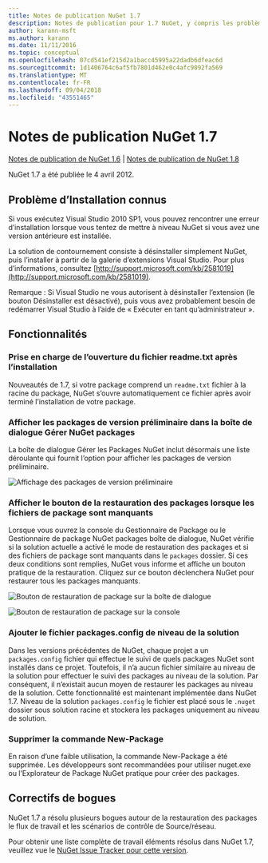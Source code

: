 ```yaml
---
title: Notes de publication NuGet 1.7
description: Notes de publication pour 1.7 NuGet, y compris les problèmes connus, les correctifs de bogues, les fonctionnalités ajoutées et les dcr.
author: karann-msft
ms.author: karann
ms.date: 11/11/2016
ms.topic: conceptual
ms.openlocfilehash: 07cd541ef215d2a1bacc45995a22dadb6dfeac6d
ms.sourcegitcommit: 1d1406764c6af5fb7801d462e0c4afc9092fa569
ms.translationtype: MT
ms.contentlocale: fr-FR
ms.lasthandoff: 09/04/2018
ms.locfileid: "43551465"
---
```

# <a name="nuget-17-release-notes"></a>Notes de publication NuGet 1.7

[Notes de publication de NuGet 1.6](../release-notes/nuget-1.6.md) | [Notes de publication de NuGet 1.8](../release-notes/nuget-1.8.md)

NuGet 1.7 a été publiée le 4 avril 2012.

## <a name="known-installation-issue"></a>Problème d’Installation connus
Si vous exécutez Visual Studio 2010 SP1, vous pouvez rencontrer une erreur d’installation lorsque vous tentez de mettre à niveau NuGet si vous avez une version antérieure est installée.

La solution de contournement consiste à désinstaller simplement NuGet, puis l’installer à partir de la galerie d’extensions Visual Studio.  Pour plus d’informations, consultez [http://support.microsoft.com/kb/2581019](http://support.microsoft.com/kb/2581019).

Remarque : Si Visual Studio ne vous autorisent à désinstaller l’extension (le bouton Désinstaller est désactivé), puis vous avez probablement besoin de redémarrer Visual Studio à l’aide de « Exécuter en tant qu’administrateur ».

## <a name="features"></a>Fonctionnalités

### <a name="support-opening-readmetxt-file-after-installation"></a>Prise en charge de l’ouverture du fichier readme.txt après l’installation
Nouveautés de 1.7, si votre package comprend un `readme.txt` fichier à la racine du package, NuGet s’ouvre automatiquement ce fichier après avoir terminé l’installation de votre package.

### <a name="show-prerelease-packages-in-the-manage-nuget-packages-dialog"></a>Afficher les packages de version préliminaire dans la boîte de dialogue Gérer NuGet packages
La boîte de dialogue Gérer les Packages NuGet inclut désormais une liste déroulante qui fournit l’option pour afficher les packages de version préliminaire.

![Affichage des packages de version préliminaire](./media/prerelease-dropdown.png)

### <a name="show-package-restore-button-when-package-files-are-missing"></a>Afficher le bouton de la restauration des packages lorsque les fichiers de package sont manquants
Lorsque vous ouvrez la console du Gestionnaire de Package ou le Gestionnaire de package NuGet packages boîte de dialogue, NuGet vérifie si la solution actuelle a activé le mode de restauration des packages et si des fichiers de package sont manquants dans le `packages` dossier. Si ces deux conditions sont remplies, NuGet vous informe et affiche un bouton pratique de la restauration. Cliquez sur ce bouton déclenchera NuGet pour restaurer tous les packages manquants.

![Bouton de restauration de package sur la boîte de dialogue](./media/packagerestore-dialog.png)

![Bouton de restauration de package sur la console](./media/packagerestore-console.png)

### <a name="add-solution-level-packagesconfig-file"></a>Ajouter le fichier packages.config de niveau de la solution
Dans les versions précédentes de NuGet, chaque projet a un `packages.config` fichier qui effectue le suivi de quels packages NuGet sont installés dans ce projet. Toutefois, il n’a aucun fichier similaire au niveau de la solution pour effectuer le suivi des packages au niveau de la solution. Par conséquent, il n’existait aucun moyen de restaurer les packages au niveau de la solution.
Cette fonctionnalité est maintenant implémentée dans NuGet 1.7. Niveau de la solution `packages.config` le fichier est placé sous le `.nuget` dossier sous solution racine et stockera les packages uniquement au niveau de solution.

### <a name="remove-new-package-command"></a>Supprimer la commande New-Package
En raison d’une faible utilisation, la commande New-Package a été supprimée. Les développeurs sont recommandées pour utiliser nuget.exe ou l’Explorateur de Package NuGet pratique pour créer des packages.

## <a name="bug-fixes"></a>Correctifs de bogues
NuGet 1.7 a résolu plusieurs bogues autour de la restauration des packages le flux de travail et les scénarios de contrôle de Source/réseau.

Pour obtenir une liste complète de travail éléments résolus dans NuGet 1.7, veuillez vue le [NuGet Issue Tracker pour cette version](http://nuget.codeplex.com/workitem/list/advanced?keyword=&status=Closed&type=All&priority=All&release=NuGet%201.7&assignedTo=All&component=All&sortField=Votes&sortDirection=Descending&page=0).

